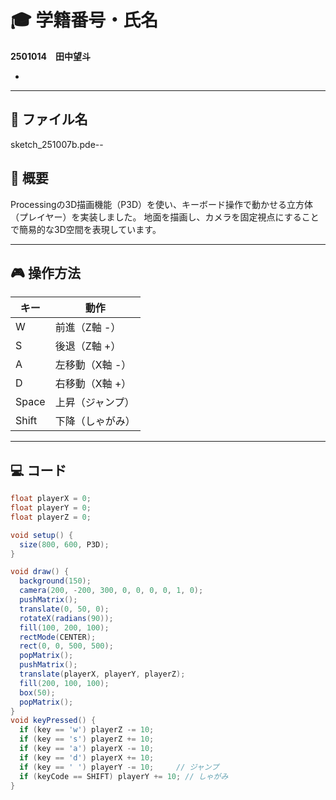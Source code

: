 # 🎓 学籍番号・氏名
**2501014　田中望斗**

-
---

## 📁 ファイル名
sketch_251007b.pde--

## 📄 概要
Processingの3D描画機能（P3D）を使い、キーボード操作で動かせる立方体（プレイヤー）を実装しました。
地面を描画し、カメラを固定視点にすることで簡易的な3D空間を表現しています。

---

## 🎮 操作方法
| キー | 動作 |
|------|------|
| W | 前進（Z軸 -） |
| S | 後退（Z軸 +） |
| A | 左移動（X軸 -） |
| D | 右移動（X軸 +） |
| Space | 上昇（ジャンプ） |
| Shift | 下降（しゃがみ） |

---

## 💻 コード
```java
float playerX = 0;
float playerY = 0;
float playerZ = 0;

void setup() {
  size(800, 600, P3D);
}

void draw() {
  background(150);
  camera(200, -200, 300, 0, 0, 0, 0, 1, 0);
  pushMatrix();
  translate(0, 50, 0);
  rotateX(radians(90));
  fill(100, 200, 100);
  rectMode(CENTER);
  rect(0, 0, 500, 500);
  popMatrix();
  pushMatrix();
  translate(playerX, playerY, playerZ);
  fill(200, 100, 100);
  box(50);
  popMatrix();
}
void keyPressed() {
  if (key == 'w') playerZ -= 10;
  if (key == 's') playerZ += 10;
  if (key == 'a') playerX -= 10;
  if (key == 'd') playerX += 10;
  if (key == ' ') playerY -= 10;     // ジャンプ
  if (keyCode == SHIFT) playerY += 10; // しゃがみ
}

